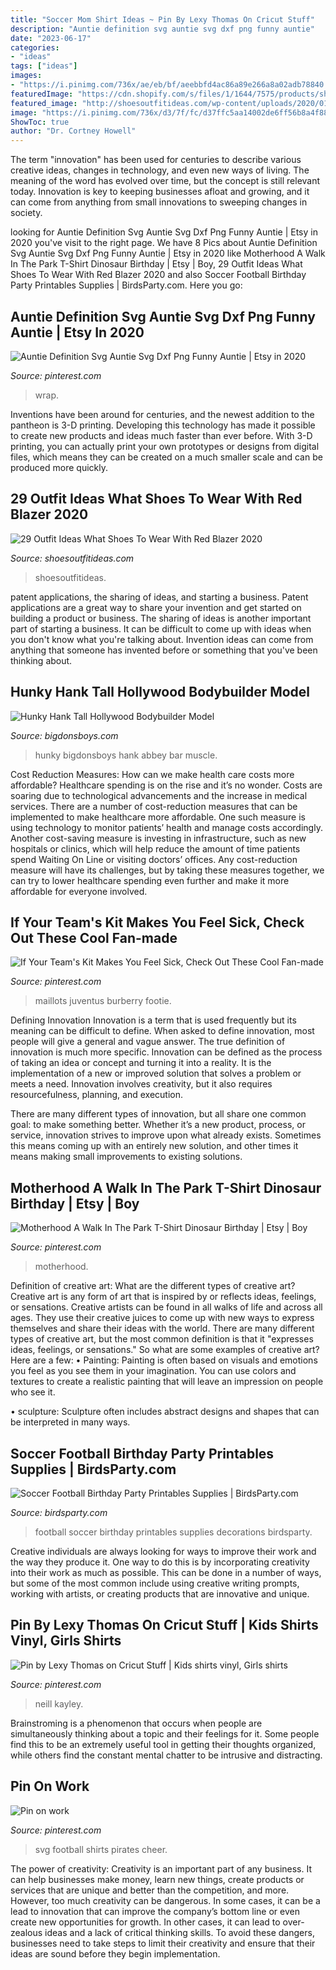 ```yaml
---
title: "Soccer Mom Shirt Ideas ~ Pin By Lexy Thomas On Cricut Stuff"
description: "Auntie definition svg auntie svg dxf png funny auntie"
date: "2023-06-17"
categories:
- "ideas"
tags: ["ideas"]
images:
- "https://i.pinimg.com/736x/ae/eb/bf/aeebbfd4ac86a89e266a8a02adb78840.jpg"
featuredImage: "https://cdn.shopify.com/s/files/1/1644/7575/products/shop-soccer-supplies-football-party-printables6_1024x1024.jpg?v=1481203872"
featured_image: "http://shoesoutfitideas.com/wp-content/uploads/2020/01/red-blazer-and-white-heeled-ankle-boots.jpg"
image: "https://i.pinimg.com/736x/d3/7f/fc/d37ffc5aa14002de6ff56b8a4f88396a.jpg"
ShowToc: true
author: "Dr. Cortney Howell"
---
```



The term "innovation" has been used for centuries to describe various creative ideas, changes in technology, and even new ways of living. The meaning of the word has evolved over time, but the concept is still relevant today. Innovation is key to keeping businesses afloat and growing, and it can come from anything from small innovations to sweeping changes in society.

	

		
looking for Auntie Definition Svg Auntie Svg Dxf Png Funny Auntie | Etsy in 2020 you've visit to the right page. We have 8 Pics about Auntie Definition Svg Auntie Svg Dxf Png Funny Auntie | Etsy in 2020 like Motherhood A Walk In The Park T-Shirt Dinosaur Birthday | Etsy | Boy, 29 Outfit Ideas What Shoes To Wear With Red Blazer 2020 and also Soccer Football Birthday Party Printables Supplies | BirdsParty.com. Here you go:
		
    
## Auntie Definition Svg Auntie Svg Dxf Png Funny Auntie | Etsy In 2020

<img loading=lazy src="https://i.pinimg.com/736x/29/87/a9/2987a921113208979a70f641da3518b4.jpg" onerror="this.onerror=null;this.src='https://tse4.mm.bing.net/th?id=OIP.HPgPe5mEyRhyZAWXzX7SnAHaHa&amp;pid=15.1';" alt="Auntie Definition Svg Auntie Svg Dxf Png Funny Auntie | Etsy in 2020">

_Source: pinterest.com_

>wrap. 

	

Inventions have been around for centuries, and the newest addition to the pantheon is 3-D printing. Developing this technology has made it possible to create new products and ideas much faster than ever before. With 3-D printing, you can actually print your own prototypes or designs from digital files, which means they can be created on a much smaller scale and can be produced more quickly.

    
## 29 Outfit Ideas What Shoes To Wear With Red Blazer 2020

<img loading=lazy src="http://shoesoutfitideas.com/wp-content/uploads/2020/01/red-blazer-and-white-heeled-ankle-boots.jpg" onerror="this.onerror=null;this.src='https://tse1.mm.bing.net/th?id=OIP.edw3Fslb61r_JWafy-M4vwHaLW&amp;pid=15.1';" alt="29 Outfit Ideas What Shoes To Wear With Red Blazer 2020">

_Source: shoesoutfitideas.com_

>shoesoutfitideas. 

	

patent applications, the sharing of ideas, and starting a business. Patent applications are a great way to share your invention and get started on building a product or business. The sharing of ideas is another important part of starting a business. It can be difficult to come up with ideas when you don't know what you're talking about. Invention ideas can come from anything that someone has invented before or something that you've been thinking about.

    
## Hunky Hank Tall Hollywood Bodybuilder Model

<img loading=lazy src="https://www.bigdonsboys.com/bodybuilders/hunky_hank/images/hunky_hank_white_muscle_shirt_035.jpg" onerror="this.onerror=null;this.src='https://tse2.mm.bing.net/th?id=OIP.ovwRnx-Xm64aFooaJQDOtQHaJ4&amp;pid=15.1';" alt="Hunky Hank Tall Hollywood Bodybuilder Model">

_Source: bigdonsboys.com_

>hunky bigdonsboys hank abbey bar muscle. 

	

Cost Reduction Measures: How can we make health care costs more affordable?
Healthcare spending is on the rise and it’s no wonder. Costs are soaring due to technological advancements and the increase in medical services. There are a number of cost-reduction measures that can be implemented to make healthcare more affordable. One such measure is using technology to monitor patients’ health and manage costs accordingly. Another cost-saving measure is investing in infrastructure, such as new hospitals or clinics, which will help reduce the amount of time patients spend Waiting On Line or visiting doctors’ offices.
Any cost-reduction measure will have its challenges, but by taking these measures together, we can try to lower healthcare spending even further and make it more affordable for everyone involved.

    
## If Your Team&#039;s Kit Makes You Feel Sick, Check Out These Cool Fan-made

<img loading=lazy src="https://i.pinimg.com/736x/ae/eb/bf/aeebbfd4ac86a89e266a8a02adb78840.jpg" onerror="this.onerror=null;this.src='https://tse2.mm.bing.net/th?id=OIP.aTbm9VQ1dIelV9EpLpD9vAHaHa&amp;pid=15.1';" alt="If Your Team&#039;s Kit Makes You Feel Sick, Check Out These Cool Fan-made">

_Source: pinterest.com_

>maillots juventus burberry footie. 

	

Defining Innovation
Innovation is a term that is used frequently but its meaning can be difficult to define. When asked to define innovation, most people will give a general and vague answer. The true definition of innovation is much more specific.
Innovation can be defined as the process of taking an idea or concept and turning it into a reality. It is the implementation of a new or improved solution that solves a problem or meets a need. Innovation involves creativity, but it also requires resourcefulness, planning, and execution.

There are many different types of innovation, but all share one common goal: to make something better. Whether it’s a new product, process, or service, innovation strives to improve upon what already exists. Sometimes this means coming up with an entirely new solution, and other times it means making small improvements to existing solutions.

    
## Motherhood A Walk In The Park T-Shirt Dinosaur Birthday | Etsy | Boy

<img loading=lazy src="https://i.pinimg.com/736x/41/4e/e6/414ee60660ab6ca85bf281798bb5338d.jpg" onerror="this.onerror=null;this.src='https://tse4.mm.bing.net/th?id=OIP.0TNR356CnrAnXygKPu4-cQHaGz&amp;pid=15.1';" alt="Motherhood A Walk In The Park T-Shirt Dinosaur Birthday | Etsy | Boy">

_Source: pinterest.com_

>motherhood. 

	

Definition of creative art: What are the different types of creative art?
Creative art is any form of art that is inspired by or reflects ideas, feelings, or sensations. Creative artists can be found in all walks of life and across all ages. They use their creative juices to come up with new ways to express themselves and share their ideas with the world. There are many different types of creative art, but the most common definition is that it "expresses ideas, feelings, or sensations." So what are some examples of creative art? Here are a few:
• Painting: Painting is often based on visuals and emotions you feel as you see them in your imagination. You can use colors and textures to create a realistic painting that will leave an impression on people who see it.

• sculpture: Sculpture often includes abstract designs and shapes that can be interpreted in many ways.

    
## Soccer Football Birthday Party Printables Supplies | BirdsParty.com

<img loading=lazy src="https://cdn.shopify.com/s/files/1/1644/7575/products/shop-soccer-supplies-football-party-printables6_1024x1024.jpg?v=1481203872" onerror="this.onerror=null;this.src='https://tse2.mm.bing.net/th?id=OIP.4RfZvrQ7u-RbOsVxQG0kNgHaKM&amp;pid=15.1';" alt="Soccer Football Birthday Party Printables Supplies | BirdsParty.com">

_Source: birdsparty.com_

>football soccer birthday printables supplies decorations birdsparty. 

	

Creative individuals are always looking for ways to improve their work and the way they produce it. One way to do this is by incorporating creativity into their work as much as possible. This can be done in a number of ways, but some of the most common include using creative writing prompts, working with artists, or creating products that are innovative and unique.

    
## Pin By Lexy Thomas On Cricut Stuff | Kids Shirts Vinyl, Girls Shirts

<img loading=lazy src="https://i.pinimg.com/736x/d3/7f/fc/d37ffc5aa14002de6ff56b8a4f88396a.jpg" onerror="this.onerror=null;this.src='https://tse2.mm.bing.net/th?id=OIP.N1X45ImyBejQP-lXSFSpfQHaJ4&amp;pid=15.1';" alt="Pin by Lexy Thomas on Cricut Stuff | Kids shirts vinyl, Girls shirts">

_Source: pinterest.com_

>neill kayley. 

	

Brainstroming is a phenomenon that occurs when people are simultaneously thinking about a topic and their feelings for it. Some people find this to be an extremely useful tool in getting their thoughts organized, while others find the constant mental chatter to be intrusive and distracting.

    
## Pin On Work

<img loading=lazy src="https://i.pinimg.com/736x/11/a8/bd/11a8bd0013dc5f97ccd65bef3ce791a0.jpg" onerror="this.onerror=null;this.src='https://tse1.mm.bing.net/th?id=OIP.dkf8Wb32c8bgsuapeasRQgHaKl&amp;pid=15.1';" alt="Pin on work">

_Source: pinterest.com_

>svg football shirts pirates cheer. 

	

The power of creativity:
Creativity is an important part of any business. It can help businesses make money, learn new things, create products or services that are unique and better than the competition, and more. However, too much creativity can be dangerous. In some cases, it can be a lead to innovation that can improve the company’s bottom line or even create new opportunities for growth. In other cases, it can lead to over-zealous ideas and a lack of critical thinking skills. To avoid these dangers, businesses need to take steps to limit their creativity and ensure that their ideas are sound before they begin implementation.


